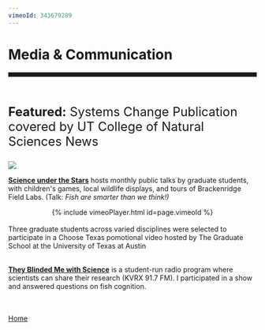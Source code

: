```yaml
---
vimeoId: 343679289
---
```


<body>

<div class="container">
<div class="blurb">
<h1>Media & Communication</h1>
<hr style="height:9px;color:#84949B"><br>
	

<p style="text-align:left;font-size:180%"><b>Featured:</b> Systems Change Publication covered by UT College of Natural Sciences News <br>
	
<p>
<img src="/images/SUTS1.jpg">
<p><a href="https://scienceunderthestars.org/2018/08/20/sept-13-kelly-wallace/"> <b>Science under the Stars</b></a> hosts monthly public talks by graduate students, with children's games, local wildlife displays, and tours of Brackenridge Field Labs. (Talk: <i>Fish are smarter than we think!) </i></p> 
		


<center>{% include vimeoPlayer.html id=page.vimeoId %}</center><br>
Three graduate students across varied disciplines were selected to participate in a Choose Texas pomotional video hosted by The Graduate School at the University of Texas at Austin <br><br>

<p><a href="https://tbmws.podbean.com/"> <b>They Blinded Me with Science</b></a> is a student-run radio program where scientists can share their research (KVRX 91.7 FM). I participated in a show and answered questions on fish cognition. <br>

<br><br><a href="../">Home</a>
